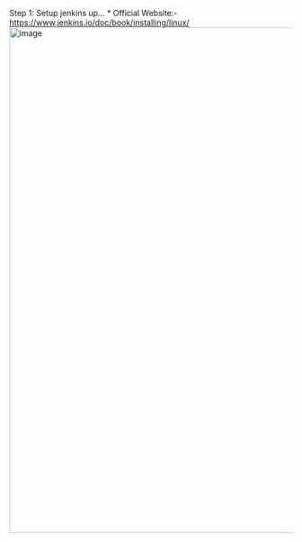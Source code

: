 Step 1: Setup jenkins up...
    * Official Website:- https://www.jenkins.io/doc/book/installing/linux/
    <img width="1348" height="899" alt="image" src="https://github.com/user-attachments/assets/c46b628c-d549-4fbb-992a-b5bd5d80ebc9" />

